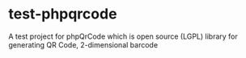 # test-phpqrcode
A test project for phpQrCode which is open source (LGPL) library for generating QR Code, 2-dimensional barcode
